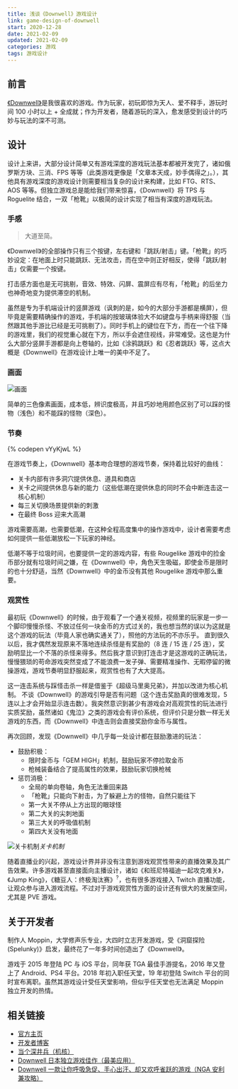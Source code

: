 ```yaml
---
title: 浅谈《Downwell》游戏设计
link: game-design-of-downwell
start: 2020-12-28
date: 2021-02-09
updated: 2021-02-09
categories: 游戏
tags: 游戏设计
---
```


## 前言

[《Downwell》](https://store.steampowered.com/app/360740)是我很喜欢的游戏。作为玩家，初玩即惊为天人、爱不释手，游玩时间 100 小时以上 + 全成就；作为开发者，随着游玩的深入，愈发感受到设计的巧妙与玩法的深不可测。

<!-- more -->

## 设计

设计上来讲，大部分设计简单又有游戏深度的游戏玩法基本都被开发完了，诸如俄罗斯方块、三消、FPS 等等（此类游戏更像是「文章本天成，妙手偶得之」。），其他具有游戏深度的游戏设计则需要相当复杂的设计来构建，比如 FTG、RTS、AOS 等等。但独立游戏总是能给我们带来惊喜，《Downwell》将 TPS 与 Roguelite 结合，一双「枪靴」以极简的设计实现了相当有深度的游戏玩法。

### 手感

> 大道至简。

《Downwell》的全部操作只有三个按键，左右键和「跳跃/射击」键。「枪靴」的巧妙设定：在地面上时只能跳跃、无法攻击，而在空中则正好相反，使得「跳跃/射击」仅需要一个按键。

打击感方面也是无可挑剔，音效、特效、闪屏、震屏应有尽有，「枪靴」的后坐力也神奇地变为提供滞空的机制。

虽然是专为手机端设计的竖屏游戏（讽刺的是，如今的大部分手游都是横屏），但毕竟是需要精确操作的游戏，手机端的按玻璃体验大不如键盘与手柄来得舒服（当然跟其他手游比已经是无可挑剔了）。同时手机上的键位在下方，而在一个往下降的游戏里，我们的视觉重心就在下方，所以手会遮住视线，非常难受。这也是为什么大部分竖屏手游都是向上卷轴的，比如《涂鸦跳跃》和《忍者跳跃》等，这点大概是《Downwell》在游戏设计上唯一的美中不足了。

### 画面

![画面](https://i.loli.net/2021/02/10/NW1qmtPryHID2vb.png)

简单的三色像素画面，成本低，辨识度极高，并且巧妙地用颜色区别了可以踩的怪物（浅色）和不能踩的怪物（深色）。

### 节奏

{% codepen vYyKjwL %}

在游戏节奏上，《Downwell》基本吻合理想的游戏节奏，保持着比较好的曲线：

- 关卡内部有许多洞穴提供休息、道具和商店
- 关卡之间提供休息与新的能力（这些低潮在提供休息的同时不会中断连击这一核心机制）
- 每三关切换场景提供新的刺激
- 在最终 Boss 迎来大高潮

游戏需要高潮，也需要低潮，在这种全程高度集中的操作游戏中，设计者需要考虑如何提供一些低潮放松一下玩家的神经。

低潮不等于垃圾时间，也要提供一定的游戏内容，有些 Rougelike 游戏中的捡金币部分就有垃圾时间之嫌，在《Downwell》中，角色天生吸磁，即使金币是限时的也十分舒适，当然《Downwell》中的金币没有其他 Rougelike 游戏中那么重要。

### 观赏性

最初玩《Downwell》的时候，由于观看了一个通关视频，视频里的玩家是一步一个脚印慢慢杀怪、不放过任何一块金币的方式过关的，我也想当然的误以为这就是这个游戏的玩法（毕竟人家也确实通关了），照他的方法玩的不亦乐乎。
直到很久以后，我才偶然发现原来不落地连续杀怪是有奖励的（8 连 / 15 连 / 25 连），奖励明显比一个不落的杀怪来得多。然后我才意识到打连击才是这游戏的正确玩法，慢慢猥琐的苟命游戏突然变成了不能浪费一发子弹、需要精准操作、无暇停留的微操游戏，游戏节奏明显舒服起来，观赏性也有了大大提高。

这一连击系统与踩怪击杀一样是借鉴于《超级马里奥兄弟》，并加以改进为核心机制。
不谈《Downwell》的游戏引导是否有问题（这个连击奖励真的很难发现，5 连以上才会开始显示连击数）。我突然意识到甚少有游戏会对高观赏性的玩法进行实质奖励，虽然诸如《鬼泣》之类的游戏会有评价系统，但评价只是分数一样无关游戏的东西，而《Downwell》中连击则会直接奖励你金币与属性。

再次回顾，发现《Downwell》中几乎每一处设计都在鼓励激进的玩法：

- 鼓励积极：
  - 限时金币与「GEM HIGH」机制，鼓励玩家不停捡取金币
  - 枪械装备结合了提高属性的效果，鼓励玩家切换枪械
- 惩罚消极：
  - 全局的单向卷轴，角色无法重回来路
  - 「枪靴」只能向下射击，为了躲避上方的怪物，自然只能往下
  - 第一大关不停从上方出现的眼球怪
  - 第二大关的尖刺地面
  - 第三大关的呼吸值机制
  - 第四大关没有地面

![关卡机制](https://i.loli.net/2021/02/10/Ua4Z7birTQVFEvg.png)_关卡机制_

随着直播业的兴起，游戏设计界并非没有注意到游戏观赏性带来的直播效果及其广告效果。许多游戏甚至直接面向主播设计，诸如《和班尼特福迪一起攻克难关》，《Jump King》，《糖豆人：终极淘汰赛》<sup>?</sup>，也有很多游戏接入 Twitch 直播功能，让观众参与进入游戏流程。不过对于游戏观赏性方面的设计还有很大的发展空间，尤其是 PVE 游戏。

## 关于开发者

制作人 Moppin，大学修声乐专业，大四时立志开发游戏，受《洞窟探险(Spelunky)》启发，最终花了一年多时间创造出了《Downwell》。

游戏于 2015 年登陆 PC 与 iOS 平台，同年获 TGA 最佳手游提名，2016 年又登上了 Android、PS4 平台。2018 年初入职任天堂，19 年初登陆 Switch 平台的同时宣布离职。虽然其游戏设计受任天堂影响，但似乎任天堂也无法满足 Moppin 独立开发的热情。

## 相关链接

- [官方主页](https://downwellgame.com/)
- [开发者博客](https://zackbellgames.com/)
- [当个深井兵（机核）](https://www.gcores.com/articles/16985)
- [Downwell 日本独立游戏佳作（最美应用）](http://zuimeia.com/app/3798/)
- [Downwell 一款让你呼吸急促、手心出汗、却又欢呼雀跃的游戏（NGA 安利兼攻略）](https://bbs.nga.cn/read.php?tid=14111719)
